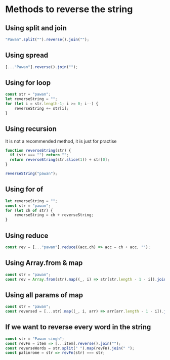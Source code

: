 # Methods to reverse the string

## Using split and join
```javascript
"Pawan".split("").reverse().join("");
```
## Using spread
```javascript
[..."Pawan"].reverse().join("");
```

## Using for loop
```javascript
const str = "pawan";
let reverseString = "";
for (let i = str.length-1; i >= 0; i--) {
    reverseString += str[i];
}
```

## Using recursion
It is not a recommended method, it is just for practise

```javascript
function reverseString(str) {
  if (str === "") return "";
  return reverseString(str.slice(1)) + str[0];
}

reverseString("pawan");
```

## Using for of
```javascript
let reverseString = "";
const str = "pawan";
for (let ch of str) {
    reverseString = ch + reverseString;
}

```

## Using reduce
```javascript
const rev = [..."pawan"].reduce((acc,ch) => acc = ch + acc, "");

```
## Using Array.from & map
```javascript
const str = "pawan";
const rev = Array.from(str).map((_, i) => str[str.length - 1 - i]).join("");
```

## Using all params of map
```javascript
const str = "pawan";
const reversed = [...str].map((_, i, arr) => arr[arr.length - 1 - i]).join("");
```

## If we want to reverse every word in the string
```javascript
const str = "Pawan singh";
const revFn = item => [...item].reverse().join("");
const reverseWords = str.split(" ").map(revFn).join(" ");
const palinrome = str => revFn(str) === str;
```